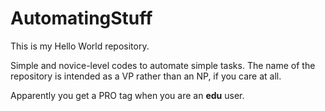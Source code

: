 # AutomatingStuff
This is my Hello World repository.

Simple and novice-level codes to automate simple tasks. The name of the repository is intended as a VP rather than an NP, if you care at all.

Apparently you get a PRO tag when you are an **edu** user. 
